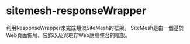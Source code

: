 # sitemesh-responseWrapper
利用ResponseWrapper來完成類似SiteMesh的框架。
  SiteMesh是由一個基於Web頁面佈局、裝飾以及與現存Web應用整合的框架。

